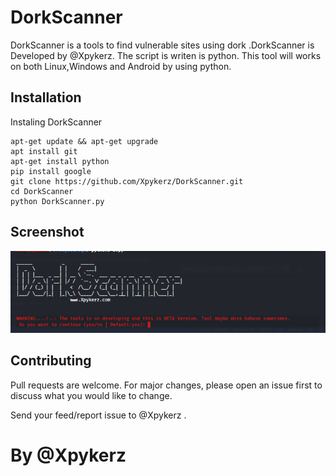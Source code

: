 # DorkScanner 

 DorkScanner is a tools to find vulnerable sites using dork .DorkScanner is Developed by @Xpykerz. The script is writen is python. This tool will works on both Linux,Windows and Android by using python.
 

## Installation

Instaling DorkScanner


```
apt-get update && apt-get upgrade
apt install git
apt-get install python
pip install google
git clone https://github.com/Xpykerz/DorkScanner.git
cd DorkScanner
python DorkScanner.py
```

## Screenshot
![image](https://github.com/Xpykerz/DorkScanner/blob/master/Screenshot.png)

## Contributing


Pull requests are welcome. For major changes, please open an issue first to discuss what you would like to change.

Send your feed/report issue to @Xpykerz .

# By @Xpykerz
